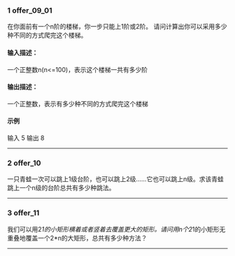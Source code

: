 ### 1 offer_09_01
在你面前有一个n阶的楼梯，你一步只能上1阶或2阶。
请问计算出你可以采用多少种不同的方式爬完这个楼梯。
#### 输入描述：
一个正整数n(n<=100)，表示这个楼梯一共有多少阶
#### 输出描述：
一个正整数，表示有多少种不同的方式爬完这个楼梯
#### 示例
输入
5
输出
8

---

### 2 offer_10
一只青蛙一次可以跳上1级台阶，也可以跳上2级……它也可以跳上n级。求该青蛙跳上一个n级的台阶总共有多少种跳法。

---

### 3 offer_11
我们可以用2*1的小矩形横着或者竖着去覆盖更大的矩形。请问用n个2*1的小矩形无重叠地覆盖一个2*n的大矩形，总共有多少种方法？

---



